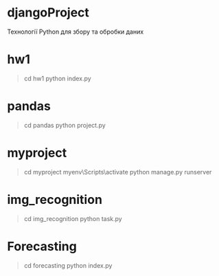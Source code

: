 # djangoProject
Технології Python для збору та обробки даних

# hw1
> cd hw1
> python index.py

# pandas
> cd pandas
> python project.py

# myproject 
> cd myproject
> myenv\Scripts\activate
> python manage.py runserver

# img_recognition
> cd img_recognition
> python task.py

# Forecasting
> cd forecasting
> python index.py

